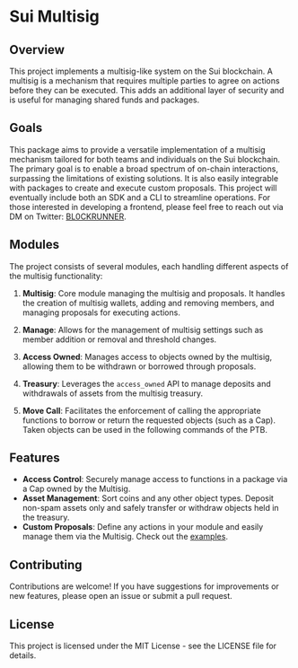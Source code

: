 # Sui Multisig

## Overview

This project implements a multisig-like system on the Sui blockchain. A multisig is a mechanism that requires multiple parties to agree on actions before they can be executed. This adds an additional layer of security and is useful for managing shared funds and packages.

## Goals

This package aims to provide a versatile implementation of a multisig mechanism tailored for both teams and individuals on the Sui blockchain. The primary goal is to enable a broad spectrum of on-chain interactions, surpassing the limitations of existing solutions. It is also easily integrable with packages to create and execute custom proposals. This project will eventually include both an SDK and a CLI to streamline operations. For those interested in developing a frontend, please feel free to reach out via DM on Twitter: [BL0CKRUNNER](https://twitter.com/BL0CKRUNNER).

## Modules

The project consists of several modules, each handling different aspects of the multisig functionality:

1. **Multisig**: Core module managing the multisig and proposals. It handles the creation of multisig wallets, adding and removing members, and managing proposals for executing actions.

2. **Manage**: Allows for the management of multisig settings such as member addition or removal and threshold changes.

3. **Access Owned**: Manages access to objects owned by the multisig, allowing them to be withdrawn or borrowed through proposals.

4. **Treasury**: Leverages the `access_owned` API to manage deposits and withdrawals of assets from the multisig treasury.

5. **Move Call**: Facilitates the enforcement of calling the appropriate functions to borrow or return the requested objects (such as a Cap). Taken objects can be used in the following commands of the PTB.


## Features

- **Access Control**: Securely manage access to functions in a package via a Cap owned by the Multisig.
- **Asset Management**: Sort coins and any other object types. Deposit non-spam assets only and safely transfer or withdraw objects held in the treasury.
- **Custom Proposals**: Define any actions in your module and easily manage them via the Multisig. Check out the [examples](TODO:).

## Contributing

Contributions are welcome! If you have suggestions for improvements or new features, please open an issue or submit a pull request.

## License

This project is licensed under the MIT License - see the LICENSE file for details.
